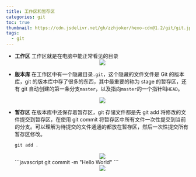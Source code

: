 ```yaml
---
title: 工作区和暂存区
categories: git
toc: true
thumbnail: https://cdn.jsdelivr.net/gh/zzhjoker/hexo-cdn@1.2/git/git.jpg
tags:
  - git
---
```


- **工作区**
  工作区就是在电脑中能正常看见的目录
  <div align="center">
    <img src=" https://cdn.jsdelivr.net/gh/zzhjoker/hexo-cdn@1.4/git/0.png">
  </div>
   <!--more-->

* **版本库**
  在工作区中有一个隐藏目录`.git`，这个隐藏的文件文件是 Git 的版本库，git 的版本库中存了很多的东西，其中最重要的称为 stage 的暂存区，还有 git 自动创建的第一条分支`master`，以及指向`master`的一个指针叫`HEAD`。

  <div align="center">
    <img src=" https://cdn.jsdelivr.net/gh/zzhjoker/hexo-cdn@1.4/git/0.jpg">
  </div>

* **暂存区**
  在版本库中还保存着暂存区，git 存储文件都是先 git add 将修改的文件提交到暂存区，在使用 git commit 将暂存区中所有文件一次性提交到当前的分支。可以理解为待提交的文件通通的都放在暂存区，然后一次性提交所有暂存区修改。
  ```javascript
  git add .
  ```
   <div align="center">
     <img src=" https://cdn.jsdelivr.net/gh/zzhjoker/hexo-cdn@1.4/git/0 (1).jpg">
   </div>
   ```javascript
   git commit -m "Hello World"
   ```
  <div align="center">
     <img src=" https://cdn.jsdelivr.net/gh/zzhjoker/hexo-cdn@1.4/git/0 (2).jpg">
   </div>
